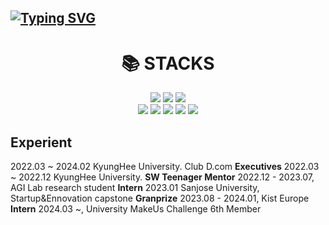 ## [![Typing SVG](https://readme-typing-svg.demolab.com?font=Fira+Code&pause=1000&color=000000&random=false&width=435&lines=Hi+there%2C+I'm+Minki+Kim+%F0%9F%91%8B)](https://git.io/typing-svg)

<div align=center><h1>📚 STACKS</h1></div>

<div align=center> 
  <img src="https://img.shields.io/badge/java-007396?style=for-the-badge&logo=java&logoColor=white"> 
  <img src="https://img.shields.io/badge/c++-00599C?style=for-the-badge&logo=c%2B%2B&logoColor=white">
  <img src="https://img.shields.io/badge/python-DD0031?style=for-the-badge&logo=python&logoColor=white">
  <br>

  <img src="https://img.shields.io/badge/spring-6DB33F?style=for-the-badge&logo=spring&logoColor=white"> 
  <img src="https://img.shields.io/badge/pytorch-6DB33F?style=for-the-badge&logo=spring&logoColor=white"> 

  
  <img src="https://img.shields.io/badge/github-181717?style=for-the-badge&logo=github&logoColor=white">
  <img src="https://img.shields.io/badge/git-F05032?style=for-the-badge&logo=git&logoColor=white">
  <img src="https://img.shields.io/badge/notion-339AF0?style=for-the-badge&logo=fontawesome&logoColor=white">
  <br>
</div>

## Experient
2022.03 ~ 2024.02 KyungHee University. Club D.com **Executives**
2022.03 ~ 2022.12 KyungHee University. **SW Teenager Mentor**
2022.12 - 2023.07, AGI Lab research student **Intern**
2023.01 Sanjose University, Startup&Ennovation capstone **Granprize**
2023.08 - 2024.01, Kist Europe **Intern**
2024.03 ~, University MakeUs Challenge 6th Member



<!--
**rlaalsrl0922/rlaalsrl0922** is a ✨ _special_ ✨ repository because its `README.md` (this file) appears on your GitHub profile.

Here are some ideas to get you started:

- 🔭 I’m currently working on ...
- 🌱 I’m currently learning ...
- 👯 I’m looking to collaborate on ...
- 🤔 I’m looking for help with ...
- 💬 Ask me about ...
- 📫 How to reach me: ...
- 😄 Pronouns: ...
- ⚡ Fun fact: ...
-->
